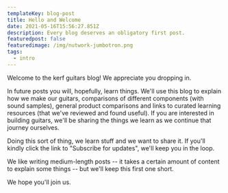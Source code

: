 ```yaml
---
templateKey: blog-post
title: Hello and Welcome
date: 2021-05-16T15:56:27.851Z
description: Every blog deserves an obligatory first post.
featuredpost: false
featuredimage: /img/nutwork-jumbotron.png
tags:
  - intro
---
```

Welcome to the kerf guitars blog! We appreciate you dropping in.

In future posts you will, hopefully, learn things. We'll use this blog to explain how we make our guitars, comparisons of different components (with sound samples), general product comparisons and links to curated learning resources (that we've reviewed and found useful). If you are interested in building guitars, we'll be sharing the things we learn as we continue that journey ourselves.

Doing this sort of thing, we learn stuff and we want to share it. If you'll kindly click the link to "Subscribe for updates", we'll keep you in the loop.

We like writing medium-length posts -- it takes a certain amount of content to explain some things -- but we'll keep this first one short.

We hope you'll join us.